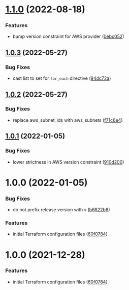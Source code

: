 # [1.1.0](https://github.com/mongodb-devprod-infrastructure/terraform-aws-networking-data-only/compare/1.0.3...1.1.0) (2022-08-18)

### Features

- bump version constraint for AWS provider ([0ebc052](https://github.com/mongodb-devprod-infrastructure/terraform-aws-networking-data-only/commit/0ebc052bfce6321da1d41a1048d0b5916109dc33))

## [1.0.3](https://github.com/mongodb-devprod-infrastructure/terraform-aws-networking-data-only/compare/1.0.2...1.0.3) (2022-05-27)

### Bug Fixes

- cast list to set for `for_each` directive ([94dc72a](https://github.com/mongodb-devprod-infrastructure/terraform-aws-networking-data-only/commit/94dc72a944469daae80df6b2bfa3df3d310c9482))

## [1.0.2](https://github.com/mongodb-devprod-infrastructure/terraform-aws-networking-data-only/compare/1.0.1...1.0.2) (2022-05-27)

### Bug Fixes

- replace aws_subnet_ids with aws_subnets ([f71c6e4](https://github.com/mongodb-devprod-infrastructure/terraform-aws-networking-data-only/commit/f71c6e47a61409ae6ace88820ee0794e4289ee21))

## [1.0.1](https://github.com/mongodb-devprod-infrastructure/terraform-aws-networking-data-only/compare/1.0.0...1.0.1) (2022-01-05)

### Bug Fixes

- lower strictness in AWS version constraint ([910d200](https://github.com/mongodb-devprod-infrastructure/terraform-aws-networking-data-only/commit/910d200b83f608633009de19936ff3cd49f799e8))

# 1.0.0 (2022-01-05)

### Bug Fixes

- do not prefix release version with `v` ([b6822b8](https://github.com/mongodb-devprod-infrastructure/terraform-aws-networking-data-only/commit/b6822b8942bb304da330b43a20ce387fdea34e03))

### Features

- initial Terraform configuration files ([60f0784](https://github.com/mongodb-devprod-infrastructure/terraform-aws-networking-data-only/commit/60f0784eea982b36dd10f215267b99c82f54e3d9))

# 1.0.0 (2021-12-28)

### Features

- initial Terraform configuration files ([60f0784](https://github.com/mongodb-devprod-infrastructure/terraform-aws-networking-data-only/commit/60f0784eea982b36dd10f215267b99c82f54e3d9))
